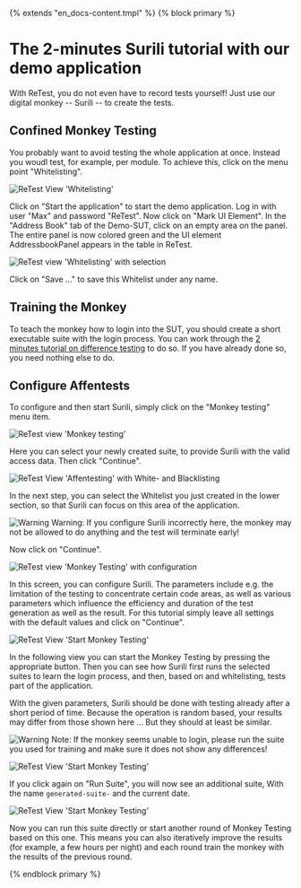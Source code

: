 {% extends "en_docs-content.tmpl" %}
{% block primary %}

The 2-minutes Surili tutorial with our demo application
=======================================================

With ReTest, you do not even have to record tests yourself! 
Just use our digital monkey -- Surili -- to create the tests.

Confined Monkey Testing
-----------------------

You probably want to avoid testing the whole application at once.
Instead you woudl test, for example, per module.
To achieve this, click on the menu point "Whitelisting".

![ReTest View 'Whitelisting'](2-min-surili-demo-tutorial-1.png)

Click on "Start the application" to start the demo application. 
Log in with user "Max" and password "ReTest".
Now click on "Mark UI Element". 
In the "Address Book" tab of the Demo-SUT, click on an empty area on the panel.
The entire panel is now colored green and the UI element AddressbookPanel appears in the table in ReTest.

![ReTest view 'Whitelisting' with selection](2-min-surili-demo-tutorial-2.png)

Click on "Save ..." to save this Whitelist under any name.

Training the Monkey
-------------------

To teach the monkey how to login into the SUT, you should create a short executable suite with the login process.
You can work through the [2 minutes tutorial on difference testing](2-min-diff-testing-demo-tutorial.md) to do so.
If you have already done so, you need nothing else to do.

Configure Affentests
--------------------

To configure and then start Surili, simply click on the "Monkey testing" menu item.

![ReTest view 'Monkey testing'](2-min-surili-demo-tutorial-3.png)

Here you can select your newly created suite, to provide Surili with the valid access data.
Then click "Continue".

![ReTest View 'Affentesting' with White- and Blacklisting](2-min-surili-demo-tutorial-4.png)

In the next step, you can select the Whitelist you just created in the lower section, so that Surili can focus on this area of ​​the application.

![Warning](../../icons/warning.png) Warning: If you configure Surili incorrectly here, the monkey may not be allowed to do anything and the test will terminate early!

Now click on "Continue".

![ReTest view 'Monkey Testing' with configuration](2-min-surili-demo-tutorial-5.png)

In this screen, you can configure Surili.
The parameters include e.g. the limitation of the testing to concentrate certain code areas,
as well as various parameters which influence the efficiency and duration of the test generation as well as the result.
For this tutorial simply leave all settings with the default values ​​and click on "Continue".

![ReTest View 'Start Monkey Testing'](2-min-surili-demo-tutorial-6.png)

In the following view you can start the Monkey Testing by pressing the appropriate button.
Then you can see how Surili first runs the selected suites to learn the login process,
and then, based on and whitelisting, tests part of the application.

With the given parameters, Surili should be done with testing already after a short period of time.
Because the operation is random based, your results may differ from those shown here ...
But they should at least be similar.

![Warning](../../icons/warning.png) Note: If the monkey seems unable to login, 
please run the suite you used for training and make sure it does not show any differences!

![ReTest View 'Start Monkey Testing'](2-min-surili-demo-tutorial-7.png)

If you click again on "Run Suite", you will now see an additional suite,
With the name `generated-suite-` and the current date.

![ReTest View 'Start Monkey Testing'](2-min-surili-demo-tutorial-8.png)

Now you can run this suite directly or start another round of Monkey Testing based on this one.
This means you can also iteratively improve the results (for example, a few hours per night)
and each round train the monkey with the results of the previous round.

{% endblock primary %}